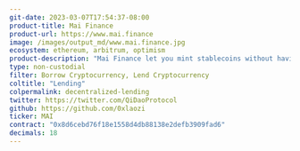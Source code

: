 ```yaml
---
git-date: 2023-03-07T17:54:37-08:00
product-title: Mai Finance
product-url: https://www.mai.finance
image: /images/output_md/www.mai.finance.jpg
ecosystem: ethereum, arbitrum, optimism
product-description: "Mai Finance let you mint stablecoins without having to sell your crypto assets, and do so at 0% interest."
type: non-custodial
filter: Borrow Cryptocurrency, Lend Cryptocurrency
coltitle: "Lending"
colpermalink: decentralized-lending
twitter: https://twitter.com/QiDaoProtocol
github: https://github.com/0xlaozi
ticker: MAI
contract: "0x8d6cebd76f18e1558d4db88138e2defb3909fad6"
decimals: 18
---
```

